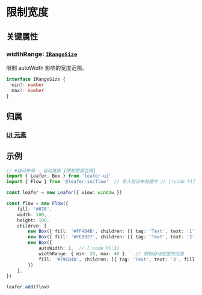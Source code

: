 <script setup>
import Case from '/component/Case.vue'
</script>

# 限制宽度

## 关键属性

### widthRange: [`IRangeSize`](/api/interfaces/IRangeSize.md)

限制 autoWidth 影响的宽度范围。

```ts
interface IRangeSize {
  min?: number
  max?: number
}
```

## 归属

### [UI 元素](/reference/display/UI.md)

## 示例

```ts
// #自动布局 - 自动宽度 [限制宽度范围]
import { Leafer, Box } from 'leafer-ui'
import { Flow } from '@leafer-in/flow'  // 导入自动布局插件 // [!code hl] 

const leafer = new Leafer({ view: window })

const flow = new Flow({
    fill: '#676',
    width: 100,
    height: 100,
    children: [
        new Box({ fill: '#FF4B4B', children: [{ tag: 'Text', text: '1', fill: 'white', textAlign: 'center', verticalAlign: 'middle', width: 25, height: 20 }] }),
        new Box({ fill: '#FEB027', children: [{ tag: 'Text', text: '2', fill: 'white', textAlign: 'center', verticalAlign: 'middle', width: 25, height: 40 }] }),
        new Box({
            autoWidth: 1,  // [!code hl:2]
            widthRange: { min: 20, max: 40 },   // 限制自动宽度的范围
            fill: '#79CB4D', children: [{ tag: 'Text', text: '3', fill: 'white', textAlign: 'center', verticalAlign: 'middle', width: 25, height: 30 }]
        })
    ],
})

leafer.add(flow)
```
